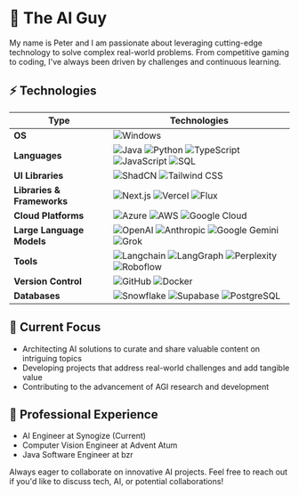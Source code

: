 # 🧙 The AI Guy 

My name is Peter and I am passionate about leveraging cutting-edge technology to solve complex real-world problems. From competitive gaming to coding, I've always been driven by challenges and continuous learning. 

## ⚡ Technologies

| **Type**                    | **Technologies**                                                                                                   |
|-----------------------------|---------------------------------------------------------------------------------------------------------------------|
| **OS**                      | ![Windows](https://img.shields.io/badge/Windows-blue)                                                                |
| **Languages**               | ![Java](https://img.shields.io/badge/Java-blue) ![Python](https://img.shields.io/badge/Python-blue) ![TypeScript](https://img.shields.io/badge/TypeScript-blue) ![JavaScript](https://img.shields.io/badge/JavaScript-yellow) ![SQL](https://img.shields.io/badge/SQL-blue) |
| **UI Libraries**            | ![ShadCN](https://img.shields.io/badge/ShadCN-gray) ![Tailwind CSS](https://img.shields.io/badge/TailwindCSS-blue)                                         |
| **Libraries & Frameworks**   | ![Next.js](https://img.shields.io/badge/Next.js-black) ![Vercel](https://img.shields.io/badge/Vercel-black) ![Flux](https://img.shields.io/badge/Flux-orange) |
| **Cloud Platforms**          | ![Azure](https://img.shields.io/badge/Azure-blue) ![AWS](https://img.shields.io/badge/AWS-orange) ![Google Cloud](https://img.shields.io/badge/Google_Cloud-red) |
| **Large Language Models**    | ![OpenAI](https://img.shields.io/badge/OpenAI-purple) ![Anthropic](https://img.shields.io/badge/Anthropic-white) ![Google Gemini](https://img.shields.io/badge/Google_Gemini-red) ![Grok](https://img.shields.io/badge/Grok-black) |
| **Tools**                   | ![Langchain](https://img.shields.io/badge/Langchain-black) ![LangGraph](https://img.shields.io/badge/LangGraph-blue) ![Perplexity](https://img.shields.io/badge/Perplexity-blue) ![Roboflow](https://img.shields.io/badge/Roboflow-blue)                                     |
| **Version Control**          | ![GitHub](https://img.shields.io/badge/Github-black) ![Docker](https://img.shields.io/badge/Docker-blue)                                                  |
| **Databases**               | ![Snowflake](https://img.shields.io/badge/Snowflake-blue) ![Supabase](https://img.shields.io/badge/Supabase-green) ![PostgreSQL](https://img.shields.io/badge/PostgreSQL-blue) |


## 🎯 Current Focus
- Architecting AI solutions to curate and share valuable content on intriguing topics
- Developing projects that address real-world challenges and add tangible value
- Contributing to the advancement of AGI research and development 
  
## 💼 Professional Experience
- AI Engineer at Synogize (Current)
- Computer Vision Engineer at Advent Atum
- Java Software Engineer at bzr

Always eager to collaborate on innovative AI projects. Feel free to reach out if you'd like to discuss tech, AI, or potential collaborations!
